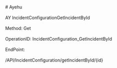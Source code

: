 <br>#     Ayehu</br>
<br>AY IncidentConfigurationGetIncidentById</br>
<br>Method: Get</br>
<br>OperationID: IncidentConfiguration_GetIncidentById</br>
<br>EndPoint:</br>
<br>/API/IncidentConfiguration/getIncidentById/{id}</br>
